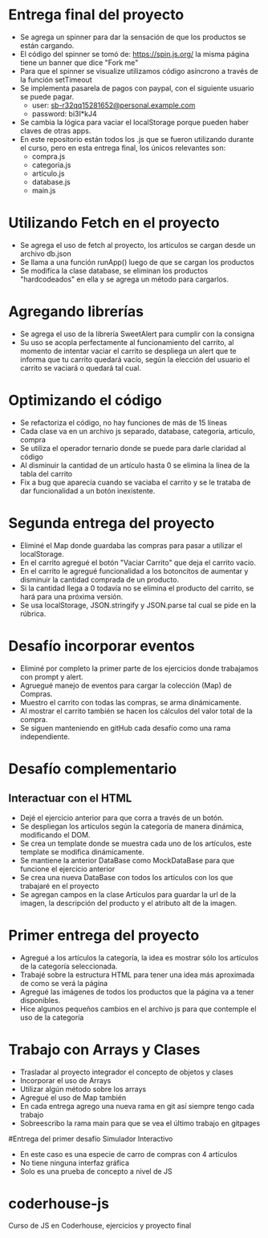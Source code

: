 # Entrega final del proyecto

- Se agrega un spinner para dar la sensación de que los productos se están cargando.
- El código del spinner se tomó de: https://spin.js.org/ la misma página tiene un banner que dice "Fork me"
- Para que el spinner se visualize utilizamos código asíncrono a través de la función setTimeout
- Se implementa pasarela de pagos con paypal, con el siguiente usuario se puede pagar.
  - user: sb-r32qq15281652@personal.example.com
  - password: bi3I\*kJ4
- Se cambia la lógica para vaciar el localStorage porque pueden haber claves de otras apps.
- En este repositorio están todos los .js que se fueron utilizando durante el curso, pero en esta entrega final, los únicos relevantes son:
  - compra.js
  - categoria.js
  - articulo.js
  - database.js
  - main.js

# Utilizando Fetch en el proyecto

- Se agrega el uso de fetch al proyecto, los artículos se cargan desde un archivo db.json
- Se llama a una función runApp() luego de que se cargan los productos
- Se modifica la clase database, se eliminan los productos "hardcodeados" en ella y se agrega un método para cargarlos.

# Agregando librerías

- Se agrega el uso de la librería SweetAlert para cumplir con la consigna
- Su uso se acopla perfectamente al funcionamiento del carrito, al momento de intentar vaciar el carrito se despliega un alert que te informa que tu carrito quedará vacío, según la elección del usuario el carrito se vaciará o quedará tal cual.

# Optimizando el código

- Se refactoriza el código, no hay funciones de más de 15 líneas
- Cada clase va en un archivo js separado, database, categoria, articulo, compra
- Se utiliza el operador ternario donde se puede para darle claridad al código
- Al disminuir la cantidad de un artículo hasta 0 se elimina la línea de la tabla del carrito
- Fix a bug que aparecía cuando se vaciaba el carrito y se le trataba de dar funcionalidad a un botón inexistente.

# Segunda entrega del proyecto

- Eliminé el Map donde guardaba las compras para pasar a utilizar el localStorage.
- En el carrito agregué el botón "Vaciar Carrito" que deja el carrito vacío.
- En el carrito le agregué funcionalidad a los botoncitos de aumentar y disminuir la cantidad comprada de un producto.
- Si la cantidad llega a 0 todavía no se elimina el producto del carrito, se hará para una próxima versión.
- Se usa localStorage, JSON.stringify y JSON.parse tal cual se pide en la rúbrica.

# Desafío incorporar eventos

- Eliminé por completo la primer parte de los ejercicios donde trabajamos con prompt y alert.
- Agruegué manejo de eventos para cargar la colección (Map) de Compras.
- Muestro el carrito con todas las compras, se arma dinámicamente.
- Al mostrar el carrito también se hacen los cálculos del valor total de la compra.
- Se siguen manteniendo en gitHub cada desafío como una rama independiente.

# Desafío complementario

## Interactuar con el HTML

- Dejé el ejercicio anterior para que corra a través de un botón.
- Se despliegan los artículos según la categoría de manera dinámica, modificando el DOM.
- Se crea un template donde se muestra cada uno de los artículos, este template se modifica dinámicamente.
- Se mantiene la anterior DataBase como MockDataBase para que funcione el ejercicio anterior
- Se crea una nueva DataBase con todos los artículos con los que trabajaré en el proyecto
- Se agregan campos en la clase Artículos para guardar la url de la imagen, la descripción del producto y el atributo alt de la imagen.

# Primer entrega del proyecto

- Agregué a los artículos la categoría, la idea es mostrar sólo los artículos de la categoría seleccionada.
- Trabajé sobre la estructura HTML para tener una idea más aproximada de como se verá la página
- Agregué las imágenes de todos los productos que la página va a tener disponibles.
- Hice algunos pequeños cambios en el archivo js para que contemple el uso de la categoría

# Trabajo con Arrays y Clases

- Trasladar al proyecto integrador el concepto de objetos y clases
- Incorporar el uso de Arrays
- Utilizar algún método sobre los arrays
- Agregué el uso de Map también
- En cada entrega agrego una nueva rama en git así siempre tengo cada trabajo
- Sobreescribo la rama main para que se vea el último trabajo en gitpages

#Entrega del primer desafío
Simulador Interactivo

- En este caso es una especie de carro de compras con 4 artículos
- No tiene ninguna interfaz gráfica
- Solo es una prueba de concepto a nivel de JS

# coderhouse-js

Curso de JS en Coderhouse, ejercicios y proyecto final
